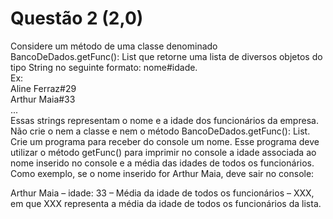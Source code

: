 # Questão 2 (2,0) 
Considere um método de uma classe denominado BancoDeDados.getFunc(): List que retorne uma lista de diversos objetos do tipo String no seguinte formato: nome#idade. \
Ex: \
Aline Ferraz#29 \
Arthur Maia#33\
...\
Essas strings representam o nome e a idade dos funcionários da empresa. Não crie o nem a classe e nem o método BancoDeDados.getFunc(): List. Crie um programa para receber do console um nome. Esse programa deve utilizar o método getFunc() para imprimir no console a idade associada ao nome inserido no console e a média das idades de todos os funcionários. \
 Como exemplo, se o nome inserido for Arthur Maia, deve sair no console:

Arthur Maia – idade: 33 – Média da idade de todos os funcionários – XXX, em que XXX representa a média da idade de todos os funcionários da lista.
